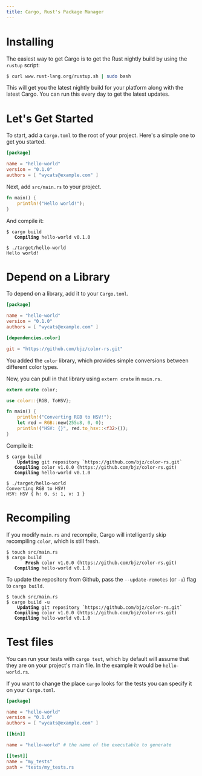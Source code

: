 ```yaml
---
title: Cargo, Rust's Package Manager
---
```


# Installing

The easiest way to get Cargo is to get the Rust nightly build by using
the `rustup` script:

```sh
$ curl www.rust-lang.org/rustup.sh | sudo bash
```

This will get you the latest nightly build for your platform along with
the latest Cargo. You can run this every day to get the latest updates.

# Let's Get Started

To start, add a `Cargo.toml` to the root of your project. Here's a
simple one to get you started.

```toml
[package]

name = "hello-world"
version = "0.1.0"
authors = [ "wycats@example.com" ]
```

Next, add `src/main.rs` to your project.

```rs
fn main() {
    println!("Hello world!");
}
```

And compile it:

<pre><code class="highlight"><span class="gp">$</span> cargo build
<span style="font-weight: bold"
class="s1">   Compiling</span> hello-world v0.1.0</code></pre>

```shell
$ ./target/hello-world
Hello world!
```

# Depend on a Library

To depend on a library, add it to your `Cargo.toml`.

```toml
[package]

name = "hello-world"
version = "0.1.0"
authors = [ "wycats@example.com" ]

[dependencies.color]

git = "https://github.com/bjz/color-rs.git"
```

You added the `color` library, which provides simple conversions
between different color types.

Now, you can pull in that library using `extern crate` in
`main.rs`.

```rs
extern crate color;

use color::{RGB, ToHSV};

fn main() {
    println!("Converting RGB to HSV!");
    let red = RGB::new(255u8, 0, 0);
    println!("HSV: {}", red.to_hsv::<f32>());
}
```

Compile it:

<pre><code class="highlight"><span class="gp">$</span> cargo build
<span style="font-weight: bold" class="s1">    Updating</span> git repository `https://github.com/bjz/color-rs.git`
<span style="font-weight: bold" class="s1">   Compiling</span> color v1.0.0 (https://github.com/bjz/color-rs.git)
<span style="font-weight: bold" class="s1">   Compiling</span> hello-world v0.1.0</code></pre>

```shell
$ ./target/hello-world
Converting RGB to HSV!
HSV: HSV { h: 0, s: 1, v: 1 }
```

# Recompiling

If you modify `main.rs` and recompile, Cargo will intelligently
skip recompiling `color`, which is still fresh.

<pre><code class="highlight"><span class="gp">$</span> touch src/main.rs
<span class="gp">$</span> cargo build
<span style="font-weight: bold" class="s1">       Fresh</span> color v1.0.0 (https://github.com/bjz/color-rs.git)
<span style="font-weight: bold" class="s1">   Compiling</span> hello-world v0.1.0</code></pre>

To update the repository from Github, pass the `--update-remotes` (or
`-u`) flag to `cargo build`.


<pre><code class="highlight"><span class="gp">$</span> touch src/main.rs
<span class="gp">$</span> cargo build -u
<span style="font-weight: bold" class="s1">    Updating</span> git repository `https://github.com/bjz/color-rs.git`
<span style="font-weight: bold" class="s1">   Compiling</span> color v1.0.0 (https://github.com/bjz/color-rs.git)
<span style="font-weight: bold" class="s1">   Compiling</span> hello-world v0.1.0</code></pre>

# Test files

You can run your tests with `cargo test`, which by default will assume that
they are on your project's main file. In the example it would be
`hello-world.rs`.

If you want to change the place `cargo` looks for the tests you can specify it
on your `Cargo.toml`.

```toml
[package]

name = "hello-world"
version = "0.1.0"
authors = [ "wycats@example.com" ]

[[bin]]

name = "hello-world" # the name of the executable to generate

[[test]]
name = "my_tests"
path = "tests/my_tests.rs
```
